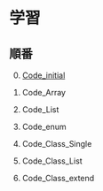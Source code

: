 # 学習

## 順番

0. [Code_initial](./Code_initial/Learn.md)

1. Code_Array

2. Code_List

3. Code_enum

4. Code_Class_Single

5. Code_Class_List

6. Code_Class_extend
